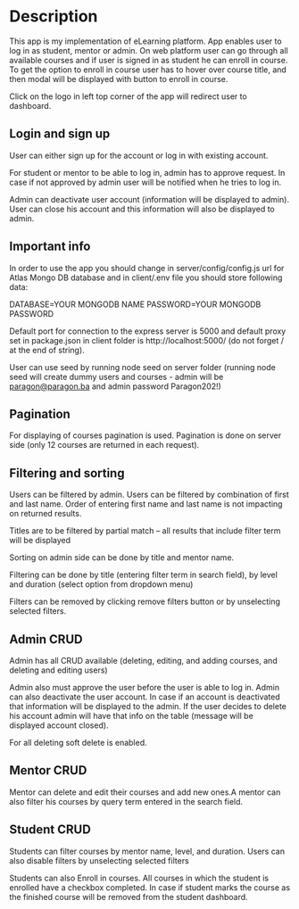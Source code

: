 # Description

This app is my implementation of eLearning platform. App enables user to log in as student, mentor or admin. On web platform user can go through all available courses and if user is signed in as student he can enroll in course. To get the option to enroll in course user has to hover over course title, and then modal will be displayed with button to enroll in course.

Click on the logo in left top corner of the app will redirect user to dashboard. 

## Login and sign up

User can either sign up for the account or log in with existing account.

For student or mentor to be able to log in, admin has to approve request. In case if not approved by admin user will be notified when he tries to log in.

Admin can deactivate user account (information will be displayed to admin). User can close his account and this information will also be displayed to admin.
## Important info

In order to use the app you should change in server/config/config.js url for Atlas Mongo DB database and in client/.env file you should store following data:

DATABASE=YOUR MONGODB NAME
PASSWORD=YOUR MONGODB PASSWORD

Default port for connection to the express server is 5000 and default proxy set in package.json in client folder is http://localhost:5000/ (do not forget / at the end of string).

User can use seed by running node seed on server folder (running node seed will create dummy users and courses - admin will be paragon@paragon.ba and admin password Paragon202!)
## Pagination

For displaying of courses pagination is used. Pagination is done on server side (only 12 courses are returned in each request).
## Filtering and sorting

Users can be filtered by admin. Users can be filtered by combination of first and last name. Order of entering first name and last name is not impacting on returned results.

Titles are to be filtered by partial match – all results that include filter term will be displayed

Sorting on admin side can be done by title and mentor name.

Filtering can be done by title (entering filter term in search field), by level and duration (select option from dropdown menu)

Filters can be removed by clicking remove filters button or by unselecting selected filters.

## Admin CRUD

Admin has all CRUD available (deleting, editing, and adding courses, and deleting and editing users)

Admin also must approve the user before the user is able to log in. Admin can also deactivate the user account. In case if an account is deactivated that information will be displayed to the admin. If the user decides to delete his account admin will have that info on the table (message will be displayed account closed).

For all deleting soft delete is enabled.
## Mentor CRUD 

Mentor can delete and edit their courses and add new ones.A mentor can also filter his courses by query term entered in the search field.
## Student CRUD

Students can filter courses by mentor name, level, and duration. Users can also disable filters by unselecting selected filters

Students can also Enroll in courses. All courses in which the student is enrolled have a checkbox completed. In case if student marks the course as the finished course will be removed from the student dashboard.




